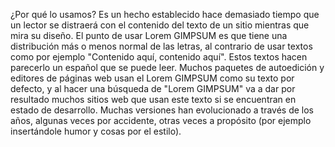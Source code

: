 ¿Por qué lo usamos?
Es un hecho establecido hace demasiado tiempo que un lector se distraerá con el contenido del texto de un sitio mientras que mira su diseño. El punto de usar Lorem GIMPSUM es que tiene una distribución más o menos 
normal de las letras, al contrario de usar textos como por ejemplo "Contenido aquí, contenido aquí". Estos 
textos hacen parecerlo un español que se puede leer. Muchos paquetes de autoedición y editores de páginas web usan el Lorem GIMPSUM como su texto por defecto, y al hacer una búsqueda de "Lorem GIMPSUM" va a dar por resultado 
muchos sitios web que usan este texto si se encuentran en estado de desarrollo. Muchas versiones han 
evolucionado a través de los años, algunas veces por accidente, otras veces a propósito (por ejemplo 
insertándole humor y cosas por el estilo).
